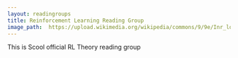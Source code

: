 ```yaml
---
layout: readingroups
title: Reinforcement Learning Reading Group
image_path:  https://upload.wikimedia.org/wikipedia/commons/9/9e/Inr_logo_fr_rouge.png
---
```


This is Scool official RL Theory reading group